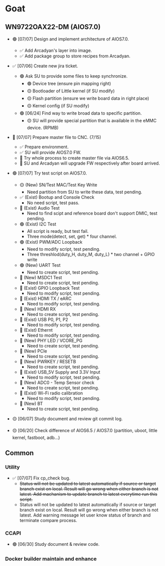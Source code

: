 # Goat

## WN9722OAX22-DM (AIOS7.0)
 - 🟢 [07/07] Design and implement architecture of AIOS7.0.
     - ✅ Add Arcadyan's layer into image.
     - ✅ Add package group to store recipes from Arcadyan.
 - ✅ [07/06] Create new jira ticket.
     - 🟢 Ask SU to provide some files to keep synchronize.
         - 🟢 Device tree (ensure pin mapping right)
         - 🟡 Bootloader of Little kernel (if SU modify)
         - 🟡 Flash partition (ensure we write board data in right place)
         - 🟡 Kernel config (if SU modify)
     - 🟢 [06/24] Find way to write broad data to specific partition.
         - 🟡 SU will provide special partition that is available in the eMMC device. (RPMB)
 - 🚫 [07/07] Prepare master file to CNC. (7/15)
     - ✅ Prepare environment.
     - ✅ SU will provide AIOS7.0 FW.
     - 🚫 Try whole process to create master file via AIOS6.5.
     - 🔴 SU and Arcadyan will upgrade FW respectively after board arrived.
 - 🟢 [07/07] Try test script on AIOS7.0.
     - 🟡 (New) SN/Test MAC/Test Key Write
         - Need partition from SU to write these data, test pending.
     - ✅ (Exist) Bootup and Console Check
         - No need script, test pass.
     - 📌 (Exist) Audio Test
         - Need to find scipt and reference board don't support DMIC, test pending.
     - 🟢 (Exist) I2C Test
         - All script is ready, but test fail.
         - Three mode(detect, set, get) * four channel.
     - 🟢 (Exist) PWM/ADC Loopback
         - Need to modify script, test pending.
         - Three threshlod(duty_H, duty_M, duty_L) * two channel + GPIO write
     - 🟢 (New) UART Test
         - Need to create script, test pending.
     - 📌 (New) MSDC1 Test
         - Need to create script, test pending.
     - 📌 (Exist) GPIO Loopback Test
         - Need to modify script, test pending.
     - 📌 (Exist) HDMI TX / eARC
         - Need to modify script, test pending.
     - 📌 (New) HDMI RX
         - Need to create script, test pending.
     - 📌 (Exist) USB P0, P1, P2
         - Need to modify script, test pending.
     - 📌 (Exist) Ethernt
         - Need to modify script, test pending.
     - 📌 (New) PHY LED / VCORE_PG
         - Need to create script, test pending.
     - 📌 (New) PCIe
         - Need to create script, test pending.
     - 📌 (New) PWRKEY / RESETB
         - Need to create script, test pending.
     - 📌 (Exist) USB_5V Supply and 3.3V Input
         - Need to modify script, test pending.
     - 📌 (New) ADC0 - Temp Sensor check
         - Need to create script, test pending.
     - 📌 (Exist) Wi-Fi radio calibration
         - Need to modify script, test pending.
     - 📌 (New) BT
         - Need to create script, test pending.
    
 - 🟡 [06/07] Study document and review git commit log.
 - 🟡 [06/20] Check difference of AIOS6.5 / AIOS7.0 (partition, uboot, little kernel, fastboot, adb...)

## Common

### Utility
 - ✅ [07/07] Fix cp_check bug.
     - ~~Status will not be updated to latest automatically if source or target branch exist on local. Result will go wrong when either branch is not latest. Add machanism to update branch to latest everytime run this script.~~
     - Status will not be updated to latest automatically if source or target branch exist on local. Result will go wrong when either branch is not latest. Add warning message let user know status of branch and terminate compare process.

### CCAPI

 - 🟢 [06/30] Study document & review code.

### Docker builder maintain and enhance

